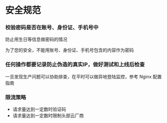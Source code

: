 # 安全规范

### 校验密码是否在账号、身份证、手机号中

防止用生日等信息做密码的情况

为了您的安全，不能用账号、身份证、手机号包含的内容作为密码


### 任何操作都要记录防止伪造的真实IP，做好测试和上线后检查

一旦发现生产问题可以协助排查，在平时可以做异地登陆监控，参考 Nginx 配置指南


### 限流策略

- 请求量达到一定数时验证码
- 请求量达到一定数时限制头部云厂商